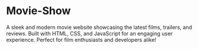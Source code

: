 # Movie-Show
A sleek and modern movie website showcasing the latest films, trailers, and reviews. Built with HTML, CSS, and JavaScript for an engaging user experience. Perfect for film enthusiasts and developers alike!
